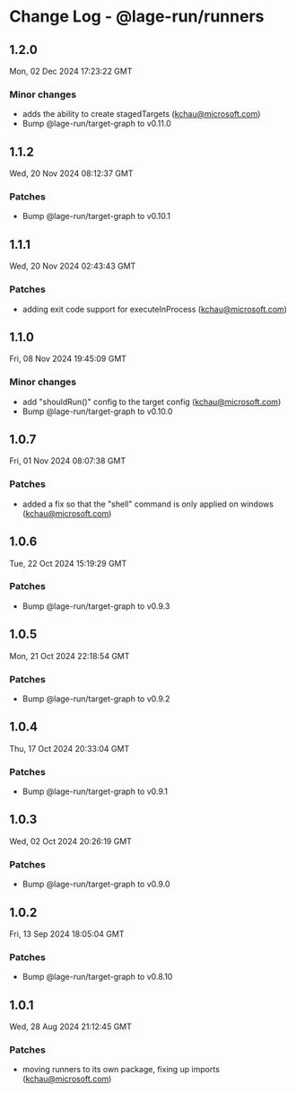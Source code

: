# Change Log - @lage-run/runners

<!-- This log was last generated on Mon, 02 Dec 2024 17:23:22 GMT and should not be manually modified. -->

<!-- Start content -->

## 1.2.0

Mon, 02 Dec 2024 17:23:22 GMT

### Minor changes

- adds the ability to create stagedTargets (kchau@microsoft.com)
- Bump @lage-run/target-graph to v0.11.0

## 1.1.2

Wed, 20 Nov 2024 08:12:37 GMT

### Patches

- Bump @lage-run/target-graph to v0.10.1

## 1.1.1

Wed, 20 Nov 2024 02:43:43 GMT

### Patches

- adding exit code support for executeInProcess (kchau@microsoft.com)

## 1.1.0

Fri, 08 Nov 2024 19:45:09 GMT

### Minor changes

- add "shouldRun()" config to the target config (kchau@microsoft.com)
- Bump @lage-run/target-graph to v0.10.0

## 1.0.7

Fri, 01 Nov 2024 08:07:38 GMT

### Patches

- added a fix so that the "shell" command is only applied on windows (kchau@microsoft.com)

## 1.0.6

Tue, 22 Oct 2024 15:19:29 GMT

### Patches

- Bump @lage-run/target-graph to v0.9.3

## 1.0.5

Mon, 21 Oct 2024 22:18:54 GMT

### Patches

- Bump @lage-run/target-graph to v0.9.2

## 1.0.4

Thu, 17 Oct 2024 20:33:04 GMT

### Patches

- Bump @lage-run/target-graph to v0.9.1

## 1.0.3

Wed, 02 Oct 2024 20:26:19 GMT

### Patches

- Bump @lage-run/target-graph to v0.9.0

## 1.0.2

Fri, 13 Sep 2024 18:05:04 GMT

### Patches

- Bump @lage-run/target-graph to v0.8.10

## 1.0.1

Wed, 28 Aug 2024 21:12:45 GMT

### Patches

- moving runners to its own package, fixing up imports (kchau@microsoft.com)

